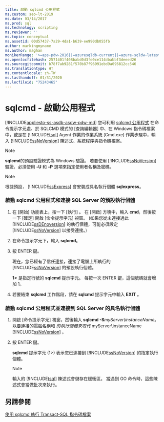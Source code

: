 ```yaml
---
title: 啟動 sqlcmd 公用程式
ms.custom: seo-lt-2019
ms.date: 03/14/2017
ms.prod: sql
ms.technology: scripting
ms.reviewer: ''
ms.topic: conceptual
ms.assetid: 00d57437-7a29-4da1-b639-ee990db055fb
author: markingmyname
ms.author: maghan
monikerRange: '>=aps-pdw-2016||=azuresqldb-current||=azure-sqldw-latest||>=sql-server-2016||=sqlallproducts-allversions||>=sql-server-linux-2017||=azuresqldb-mi-current'
ms.openlocfilehash: 2571401f408babd0d3fe0ce114dbabbf3deeed26
ms.sourcegitcommit: b78f7ab9281f570b87f96991ebd9a095812cc546
ms.translationtype: HT
ms.contentlocale: zh-TW
ms.lasthandoff: 01/31/2020
ms.locfileid: "75243465"
---
```

# <a name="sqlcmd---start-the-utility"></a>sqlcmd - 啟動公用程式
[!INCLUDE[appliesto-ss-asdb-asdw-pdw-md](../../includes/appliesto-ss-asdb-asdw-pdw-md.md)]
  您可利用 [sqlcmd 公用程式](../../tools/sqlcmd-utility.md) 在命令提示字元處、於 SQLCMD 模式的 [查詢編輯器] 中、在 Windows 指令碼檔案中，或是在 [!INCLUDE[tsql](../../includes/tsql-md.md)] Agent 作業的作業系統 (Cmd.exe) 作業步驟中，輸入 [!INCLUDE[ssNoVersion](../../includes/ssnoversion-md.md)] 陳述式、系統程序與指令碼檔案。
> [!NOTE]  
>  **sqlcmd**的預設驗證模式為 Windows 驗證。 若要使用 [!INCLUDE[ssNoVersion](../../includes/ssnoversion-md.md)] 驗證，必須使用 **-U** 和 **-P** 選項來指定使用者名稱及密碼。  
  
> [!NOTE]  
>  根據預設， [!INCLUDE[ssExpress](../../includes/ssexpress-md.md)] 會安裝成具名執行個體 **sqlexpress**。  
  
### <a name="start-the-sqlcmd-utility-and-connect-to-a-default-instance-of-sql-server"></a>啟動 sqlcmd 公用程式和連接 SQL Server 的預設執行個體  
  
1.  在 [開始]  功能表上，按一下 [執行]  。 在 [開啟]  方塊中，輸入 **cmd**，然後按一下 [確定]  開啟 [命令提示字元] 視窗。 (如果您從未連接過此 [!INCLUDE[ssDEnoversion](../../includes/ssdenoversion-md.md)] 的執行個體，可能必須設定 [!INCLUDE[ssNoVersion](../../includes/ssnoversion-md.md)] 以接受連接。)  
  
2.  在命令提示字元下，輸入 **sqlcmd**。  
  
3.  按 ENTER 鍵。  
  
     現在，您已經有了信任連接，連接了電腦上所執行的 [!INCLUDE[ssNoVersion](../../includes/ssnoversion-md.md)] 的預設執行個體。  
  
     **1>** 是指定行號的 **sqlcmd** 提示字元。 每按一次 ENTER 鍵，這個號碼就會增加 1。  
  
4.  若要結束 **sqlcmd** 工作階段，請在 **sqlcmd** 提示字元中輸入 **EXIT** 。  
  
### <a name="start-the-sqlcmd-utility-and-connect-to-a-named-instance-of-sql-server"></a>啟動 sqlcmd 公用程式並連接到 SQL Server 的具名執行個體  
  
1.  開啟 [命令提示字元] 視窗，然後輸入 **sqlcmd -S**_myServer\instanceName_。 以要連接的電腦名稱和 *的執行個體來取代* myServer\instanceName [!INCLUDE[ssNoVersion](../../includes/ssnoversion-md.md)] 。  
  
2.  按 ENTER 鍵。  
  
     **sqlcmd** 提示字元 (1>) 表示您已連接到 [!INCLUDE[ssNoVersion](../../includes/ssnoversion-md.md)] 的指定執行個體。  
  
    > [!NOTE]  
    >  輸入的 [!INCLUDE[tsql](../../includes/tsql-md.md)] 陳述式會儲存在緩衝區。 當遇到 GO 命令時，這些陳述式會當做批次來執行。  
  
## <a name="see-also"></a>另請參閱  
 [使用 sqlcmd 執行 Transact-SQL 指令碼檔案](../../relational-databases/scripting/sqlcmd-run-transact-sql-script-files.md)  
  
  
